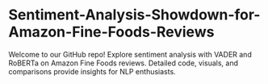 # Sentiment-Analysis-Showdown-for-Amazon-Fine-Foods-Reviews
Welcome to our GitHub repo! Explore sentiment analysis with VADER and RoBERTa on Amazon Fine Foods reviews. Detailed code, visuals, and comparisons provide insights for NLP enthusiasts.

